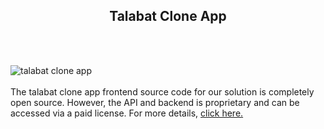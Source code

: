 <h2 style="text-align:center">Talabat Clone App</h2><br/><br/>

![talabat clone app](https://admin.ninjascode.com/wp-content/uploads/2025/repoImages/Hector/13.webp) <br/><br/>The talabat clone app frontend source code for our solution is completely open source. However, the API and backend is proprietary and can be accessed via a paid license. For more details, <a href="https://enatega.com/?utm_source=github&utm_medium=repo&utm_campaign=hector-talabat-clone-app" target="_blank">click here.</a>
